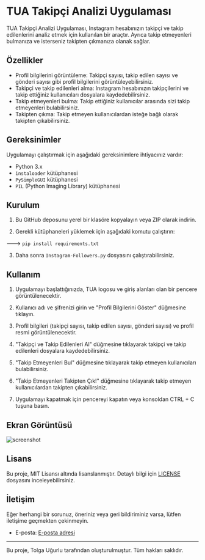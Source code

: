 
# TUA Takipçi Analizi Uygulaması

TUA Takipçi Analizi Uygulaması, Instagram hesabınızın takipçi ve takip edilenlerini analiz etmek için kullanılan bir araçtır. Ayrıca takip etmeyenleri bulmanıza ve isterseniz takipten çıkmanıza olanak sağlar.

## Özellikler

- Profil bilgilerini görüntüleme: Takipçi sayısı, takip edilen sayısı ve gönderi sayısı gibi profil bilgilerini görüntüleyebilirsiniz.
- Takipçi ve takip edilenleri alma: Instagram hesabınızın takipçilerini ve takip ettiğiniz kullanıcıları dosyalara kaydedebilirsiniz.
- Takip etmeyenleri bulma: Takip ettiğiniz kullanıcılar arasında sizi takip etmeyenleri bulabilirsiniz.
- Takipten çıkma: Takip etmeyen kullanıcılardan isteğe bağlı olarak takipten çıkabilirsiniz.

## Gereksinimler

Uygulamayı çalıştırmak için aşağıdaki gereksinimlere ihtiyacınız vardır:

- Python 3.x
- `instaloader` kütüphanesi
- `PySimpleGUI` kütüphanesi
- `PIL` (Python Imaging Library) kütüphanesi

## Kurulum

1. Bu GitHub deposunu yerel bir klasöre kopyalayın veya ZIP olarak indirin.

2. Gerekli kütüphaneleri yüklemek için aşağıdaki komutu çalıştırın:

--->  `pip install requirements.txt`

3. Daha sonra `Instagram-Followers.py` dosyasını çalıştırabilirsiniz.

## Kullanım

1. Uygulamayı başlattığınızda, TUA logosu ve giriş alanları olan bir pencere görüntülenecektir.

2. Kullanıcı adı ve şifrenizi girin ve "Profil Bilgilerini Göster" düğmesine tıklayın.

3. Profil bilgileri (takipçi sayısı, takip edilen sayısı, gönderi sayısı) ve profil resmi görüntülenecektir.

4. "Takipçi ve Takip Edilenleri Al" düğmesine tıklayarak takipçi ve takip edilenleri dosyalara kaydedebilirsiniz.

5. "Takip Etmeyenleri Bul" düğmesine tıklayarak takip etmeyen kullanıcıları bulabilirsiniz.

6. "Takip Etmeyenleri Takipten Çık!" düğmesine tıklayarak takip etmeyen kullanıcılardan takipten çıkabilirsiniz.

7. Uygulamayı kapatmak için pencereyi kapatın veya konsoldan CTRL + C tuşuna basın.

## Ekran Görüntüsü

![screenshot](https://github.com/tolgaugurlu/Instagram-Followers/assets/85436268/2b9f8ff1-9dfa-462c-b9bf-dca176d9c39e)


## Lisans

Bu proje, MIT Lisansı altında lisanslanmıştır. Detaylı bilgi için [LICENSE](LICENSE) dosyasını inceleyebilirsiniz.

## İletişim

Eğer herhangi bir sorunuz, öneriniz veya geri bildiriminiz varsa, lütfen iletişime geçmekten çekinmeyin.

- E-posta: [E-posta adresi](mailto:tolga97ugurlu@icloud.com)

---

Bu proje, Tolga Uğurlu tarafından oluşturulmuştur. Tüm hakları saklıdır.
